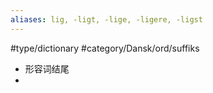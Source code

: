 ```yaml
---
aliases: lig, -ligt, -lige, -ligere, -ligst
---
```

#type/dictionary #category/Dansk/ord/suffiks 

- 形容词结尾
- 
